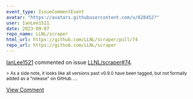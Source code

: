 ```yaml
---
event_type: IssueCommentEvent
avatar: "https://avatars.githubusercontent.com/u/828452?"
user: IanLee1521
date: 2023-09-07
repo_name: LLNL/scraper
html_url: https://github.com/LLNL/scraper/pull/74
repo_url: https://github.com/LLNL/scraper
---
```


<a href='https://github.com/IanLee1521' target='_blank'>IanLee1521</a> commented on issue <a href='https://github.com/LLNL/scraper/pull/74' target='_blank'>LLNL/scraper#74</a>.

<small>> As a side note, it looks like all versions past v0.9.0 have been tagged, but not formally added as a "release" on GitHub....</small>

<a href='https://github.com/LLNL/scraper/pull/74' target='_blank'>View Comment</a>